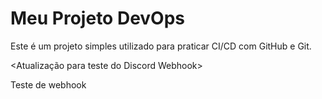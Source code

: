 ﻿# Meu Projeto DevOps

Este é um projeto simples utilizado para praticar CI/CD com GitHub e Git.

<Atualização para teste do Discord Webhook>


T e s t e   d e   w e b h o o k  
 